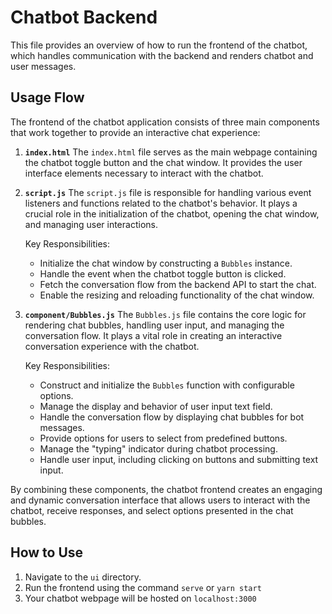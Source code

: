 # Chatbot Backend

This file provides an overview of how to run the frontend of the chatbot, which handles communication with the backend and renders chatbot and user messages.

## Usage Flow

The frontend of the chatbot application consists of three main components that work together to provide an interactive chat experience:

1. **`index.html`**
   The `index.html` file serves as the main webpage containing the chatbot toggle button and the chat window. It provides the user interface elements necessary to interact with the chatbot.

2. **`script.js`**
   The `script.js` file is responsible for handling various event listeners and functions related to the chatbot's behavior. It plays a crucial role in the initialization of the chatbot, opening the chat window, and managing user interactions.

   Key Responsibilities:
   - Initialize the chat window by constructing a `Bubbles` instance.
   - Handle the event when the chatbot toggle button is clicked.
   - Fetch the conversation flow from the backend API to start the chat.
   - Enable the resizing and reloading functionality of the chat window.

3. **`component/Bubbles.js`**
   The `Bubbles.js` file contains the core logic for rendering chat bubbles, handling user input, and managing the conversation flow. It plays a vital role in creating an interactive conversation experience with the chatbot.

   Key Responsibilities:
   - Construct and initialize the `Bubbles` function with configurable options.
   - Manage the display and behavior of user input text field.
   - Handle the conversation flow by displaying chat bubbles for bot messages.
   - Provide options for users to select from predefined buttons.
   - Manage the "typing" indicator during chatbot processing.
   - Handle user input, including clicking on buttons and submitting text input.

By combining these components, the chatbot frontend creates an engaging and dynamic conversation interface that allows users to interact with the chatbot, receive responses, and select options presented in the chat bubbles.

## How to Use

1. Navigate to the `ui` directory.
2. Run the frontend using the command `serve` or `yarn start`
3. Your chatbot webpage will be hosted on `localhost:3000`